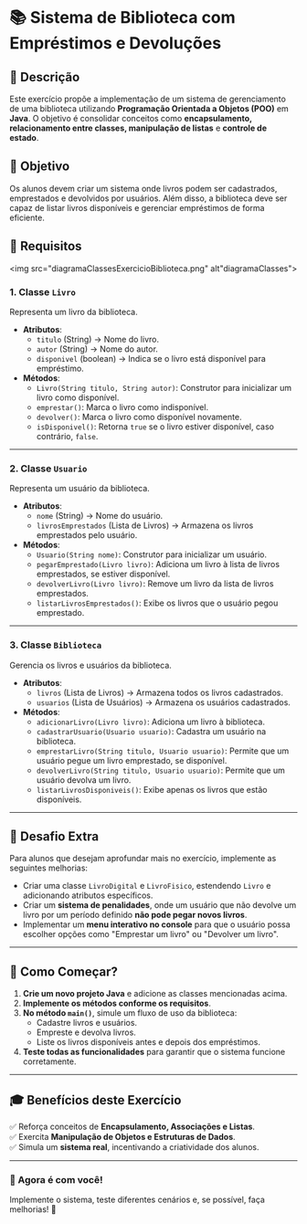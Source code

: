 # 📚 Sistema de Biblioteca com Empréstimos e Devoluções

## 📝 Descrição
Este exercício propõe a implementação de um sistema de gerenciamento de uma biblioteca utilizando **Programação Orientada a Objetos (POO)** em **Java**. O objetivo é consolidar conceitos como **encapsulamento, relacionamento entre classes, manipulação de listas** e **controle de estado**.

## 🎯 Objetivo
Os alunos devem criar um sistema onde livros podem ser cadastrados, emprestados e devolvidos por usuários. Além disso, a biblioteca deve ser capaz de listar livros disponíveis e gerenciar empréstimos de forma eficiente.

## 📌 Requisitos

<img src="diagramaClassesExercicioBiblioteca.png" alt"diagramaClasses">

### **1. Classe `Livro`**
Representa um livro da biblioteca.
- **Atributos**:
    - `titulo` (String) → Nome do livro.
    - `autor` (String) → Nome do autor.
    - `disponivel` (boolean) → Indica se o livro está disponível para empréstimo.
- **Métodos**:
    - `Livro(String titulo, String autor)`: Construtor para inicializar um livro como disponível.
    - `emprestar()`: Marca o livro como indisponível.
    - `devolver()`: Marca o livro como disponível novamente.
    - `isDisponivel()`: Retorna `true` se o livro estiver disponível, caso contrário, `false`.

---

### **2. Classe `Usuario`**
Representa um usuário da biblioteca.
- **Atributos**:
    - `nome` (String) → Nome do usuário.
    - `livrosEmprestados` (Lista de Livros) → Armazena os livros emprestados pelo usuário.
- **Métodos**:
    - `Usuario(String nome)`: Construtor para inicializar um usuário.
    - `pegarEmprestado(Livro livro)`: Adiciona um livro à lista de livros emprestados, se estiver disponível.
    - `devolverLivro(Livro livro)`: Remove um livro da lista de livros emprestados.
    - `listarLivrosEmprestados()`: Exibe os livros que o usuário pegou emprestado.

---

### **3. Classe `Biblioteca`**
Gerencia os livros e usuários da biblioteca.
- **Atributos**:
    - `livros` (Lista de Livros) → Armazena todos os livros cadastrados.
    - `usuarios` (Lista de Usuários) → Armazena os usuários cadastrados.
- **Métodos**:
    - `adicionarLivro(Livro livro)`: Adiciona um livro à biblioteca.
    - `cadastrarUsuario(Usuario usuario)`: Cadastra um usuário na biblioteca.
    - `emprestarLivro(String titulo, Usuario usuario)`: Permite que um usuário pegue um livro emprestado, se disponível.
    - `devolverLivro(String titulo, Usuario usuario)`: Permite que um usuário devolva um livro.
    - `listarLivrosDisponiveis()`: Exibe apenas os livros que estão disponíveis.

---

## 🚀 Desafio Extra
Para alunos que desejam aprofundar mais no exercício, implemente as seguintes melhorias:
- Criar uma classe `LivroDigital` e `LivroFisico`, estendendo `Livro` e adicionando atributos específicos.
- Criar um **sistema de penalidades**, onde um usuário que não devolve um livro por um período definido **não pode pegar novos livros**.
- Implementar um **menu interativo no console** para que o usuário possa escolher opções como "Emprestar um livro" ou "Devolver um livro".

---

## 🏁 Como Começar?
1. **Crie um novo projeto Java** e adicione as classes mencionadas acima.
2. **Implemente os métodos conforme os requisitos**.
3. **No método `main()`**, simule um fluxo de uso da biblioteca:
    - Cadastre livros e usuários.
    - Empreste e devolva livros.
    - Liste os livros disponíveis antes e depois dos empréstimos.
4. **Teste todas as funcionalidades** para garantir que o sistema funcione corretamente.

---

## 🎓 Benefícios deste Exercício
✅ Reforça conceitos de **Encapsulamento, Associações e Listas**.  
✅ Exercita **Manipulação de Objetos e Estruturas de Dados**.  
✅ Simula um **sistema real**, incentivando a criatividade dos alunos.

---

### **📌 Agora é com você!**
Implemente o sistema, teste diferentes cenários e, se possível, faça melhorias! 🚀  
